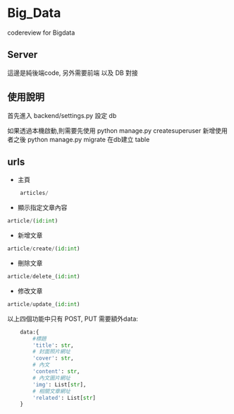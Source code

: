 # Big_Data
codereview for Bigdata

## Server
這邊是純後端code, 另外需要前端 以及 DB 對接

## 使用說明
首先進入 backend/settings.py 設定 db

如果透過本機啟動,則需要先使用
    python manage.py createsuperuser
新增使用者之後
    python manage.py migrate 在db建立 table

## urls
* 主頁
```python
    articles/
```
* 顯示指定文章內容
```python
article/(id:int)
```
* 新增文章
```python
article/create/(id:int)
```
* 刪除文章
```python
article/delete_(id:int)
```
* 修改文章
```python
article/update_(id:int)
```
以上四個功能中只有 POST, PUT 需要額外data:

```python
    data:{
        #標題
        'title': str,
        # 封面照片網址
        'cover': str,
        # 內文
        'content': str,
        # 內文圖片網址
        'img': List[str],
        # 相關文章網址
        'related': List[str]
    }
```
